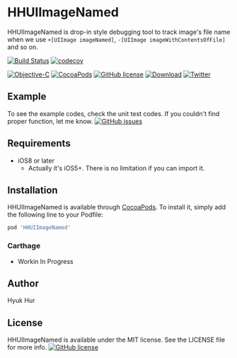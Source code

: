 # HHUIImageNamed

HHUIImageNamed is drop-in style debugging tool to track image's file name when we use `+[UIImage imageNamed]`, `-[UIImage imageWithContentsOfFile]` and so on.

[![Build Status](https://travis-ci.org/hyukhur/HHUIImageNamed.svg?branch=master)](https://travis-ci.org/hyukhur/HHUIImageNamed)
[![codecov](https://codecov.io/gh/hyukhur/HHUIImageNamed/branch/master/graph/badge.svg)](https://github.com/hyukhur/HHUIImageNamed)
<!--
[![Platform](https://cocoapod-badges.herokuapp.com/p/HHUIImageNamed/badge.png)](https://github.com/hyukhur/HHUIImageNamed/tree/master/HHUIImageNamed/Classes)
-->
[![Objective-C](https://img.shields.io/badge/Objective--C-green.svg?style=flat-square)](https://developer.apple.com)
[![CocoaPods](http://img.shields.io/cocoapods/p/HHUIImageNamed.svg?style=flat-square)](http://cocoapods.org/pods/HHUIImageNamed)
[![GitHub license](https://img.shields.io/github/license/hyukhur/HHUIImageNamed.svg?style=flat-square)](https://github.com/hyukhur/HHUIImageNamed/blob/master/LICENSE)
[![Download](https://img.shields.io/cocoapods/dt/HHUIImageNamed.svg?style=flat-square)](http://cocoapods.org/pods/HHUIImageNamed)
[![Twitter](https://img.shields.io/twitter/url/https/github.com/hyukhur/HHUIImageNamed.svg?style=social&style=flat-square)](https://twitter.com/intent/tweet?text=Wow:&url=https%3A%2F%2Fgithub.com%2Fhyukhur%2FHHUIImageNamed)

## Example
To see the example codes, check the unit test codes.
If you couldn't find proper function, let me know. [![GitHub issues](https://img.shields.io/github/issues/hyukhur/HHUIImageNamed.svg?style=flat-square)](https://github.com/hyukhur/HHUIImageNamed/issues)

## Requirements
* iOS8 or later
  * Actually it's iOS5+. There is no limitation if you can import it.

## Installation

HHUIImageNamed is available through [CocoaPods](http://cocoapods.org). To install it, simply add the following line to your Podfile:

```ruby
pod 'HHUIImageNamed'
```

### Carthage
* Workin In Progress
<!--
[![Carthage compatible](https://img.shields.io/badge/Carthage-compatible-4BC51D.svg?style=flat)](https://github.com/Carthage/Carthage)
-->

## Author

Hyuk Hur

## License

HHUIImageNamed is available under the MIT license. See the LICENSE file for more info.
[![GitHub license](https://img.shields.io/github/license/hyukhur/HHUIImageNamed.svg?style=flat-square)](https://github.com/hyukhur/HHUIImageNamed/blob/master/LICENSE)

